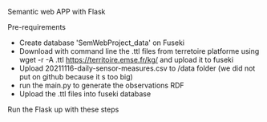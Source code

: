 Semantic web APP with Flask 

Pre-requirements
- Create database 'SemWebProject_data' on Fuseki 
- Download with command line the .ttl files from terretoire platforme using wget -r -A .ttl https://territoire.emse.fr/kg/ and upload it to fuseki 
- Upload  20211116-daily-sensor-measures.csv to /data folder (we did not put on github because it s too big)
- run the main.py to generate the observations RDF 
- Upload the .ttl files into fuseki database

Run the Flask up with these steps

